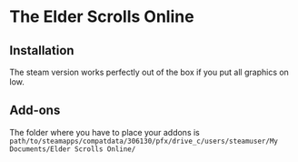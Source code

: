 # The Elder Scrolls Online

## Installation

The steam version works perfectly out of the box if you put all graphics on low.

## Add-ons

The folder where you have to place your addons is `path/to/steamapps/compatdata/306130/pfx/drive_c/users/steamuser/My Documents/Elder Scrolls Online/`